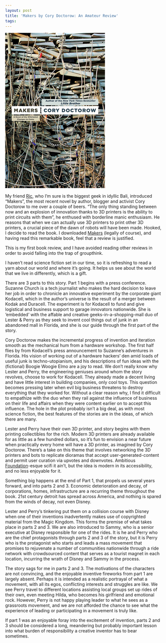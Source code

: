```yaml
---
layout: post
title: 'Makers by Cory Doctorow: An Amateur Review'
tags: 
---
```

![Makers by Cory Doctorow](/images/makers-by-cory-doctorow.jpg)							

My friend [Ric](http://twitter.com/ricoflan), who I’m sure is the biggest geek in idyllic Bali, introduced “Makers”, the most recent novel by author, blogger and activist Cory Doctorow to me over a couple of beers. “The only thing standing between now and an explosion of innovation thanks to 3D printers is the ability to print circuits with them”, he enthused with borderline manic enthusiasm. He reasons that when we can actually use 3D printers to print other 3D printers, a crucial piece of the dawn of robots will have been made. Hooked, I decide to read the book. I downloaded [Makers](http://craphound.com/makers/download/) (legally of course), and having read this remarkable book, feel that a review is justified.

This is my first book review, and I have avoided reading other reviews in order to avoid falling into the trap of groupthink.

I haven’t read science fiction set in our time, so it is refreshing to read a yarn about our world and where it’s going. It helps us see about the world that we live in differently, which is a gift. 

There are 3 parts to this story. Part 1 begins with a press conference. Suzanne Church is a tech journalist who makes the hard decision to leave her job in order to chronicle an innovative experiment by the corporate giant Kodacell, which in the author’s universe is the result of a merger between Kodak and Duracell. The experiment is for Kodacell to fund and give logistical and business support to garage innovators nationwide. She is ‘embedded’ with the affable and creative geeks-in-a-shopping-mall duo of Lester & Perry as they seek to invent cool things out of junk in an abandoned mall in Florida, and she is our guide through the first part of the story. 

Cory Doctorow makes the incremental progress of invention and iteration smooth as the mechanical hum from a hardware workshop. The first half flies by from Kodacell’s press announcement to Suzanne’s adventures in Florida. His vision of working out of a hardware hackers’ den amid loads of useful junk is techno-utopianism, and his descriptions of fun ideas with the (fictional) Boogie Woogie Elmo are a joy to read. We don’t really know why Lester and Perry, the engineering geniuses around whom the story revolves, choose to work for Kodacell. They already made a decent living and have little interest in building companies, only cool toys. This question becomes pressing later when evil big business threatens to destroy everything that they worked for. Without a clear reason why, I find it difficult to empathize with the duo when they rail against the influence of business on their life and affairs when they were content earlier on to accept this influence. The hole in the plot probably isn’t a big deal, as with most science fiction, the best features of the stories are in the ideas, of which there are many.

Lester and Perry have their own 3D printer, and story begins with them printing collectibles for the rich. Modern 3D printers are already available for as little as a few hundred dollars, so it’s fun to envision a near future when practically every home will have a 3D printer, as imagined by Cory Doctorow. There’s a take on this theme that involves networking the 3D printers and bots to replicate dioramas that accept user-generated-content and permit user curation via upvotes and downvotes. Ambitious [Foundation](http://en.wikipedia.org/wiki/Foundation_series)-esque scifi it ain’t, but the idea is modern in its accessibility, and no less enjoyable for it.

Something big happens at the end of Part 1, that propels us several years forward, and into parts 2 and 3. Economic deterioration and decay, of corporations, homes, infrastructure are a recurring theme throughout the book. 21st century detroit has spread across America, and nothing is spared from the winds of decay, not even Disney.

Lester and Perry’s tinkering put them on a collision course with Disney when one of their inventions inadvertently makes use of copyrighted material from the Magic Kingdom. This forms the premise of what takes place in parts 2 and 3. We are also introduced to Sammy, who is a senior executive at Disney responsible for one of the rides. It is he and Perry who are the chief protagonists through parts 2 and 3 of the story, but it is Perry who is the protagonist who starts and leads a mass movement that promises to rejuvenate a number of communities nationwide through a ride network with crowdsourced content that serves as a tourist magnet in each location, incurring the wrath of Disney and Sammy in the process.

The story sags for me in parts 2 and 3. The motivations of the characters are not convincing, and the enjoyable inventive fireworks from part 1 are largely absent. Perhaps it is intended as a realistic portrayal of what a movement, with all its egos, conflicting interests and struggles are like. We see Perry travel to different locations assisting local groups set up rides of their own, even meeting Hilda, who becomes his girlfriend and emotional rock. However, Perry is not happy playing leader to what he sees as a grassroots movement, and we are not afforded the chance to see what the experience of leading or participating in a movement is truly like.

If part 1 was an enjoyable foray into the excitement of invention, parts 2 and 3 should be considered a long, meandering but probably important lesson into what burden of responsibility a creative inventor has to bear sometimes. 